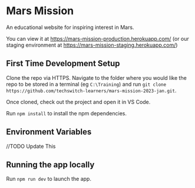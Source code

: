 # Mars Mission

An educational website for inspiring interest in Mars.

You can view it at https://mars-mission-production.herokuapp.com/ (or our staging environment at https://mars-mission-staging.herokuapp.com/)

## First Time Development Setup

Clone the repo via HTTPS. Navigate to the folder where you would like the repo to be stored in a terminal (eg `C:\Training`) and run `git clone https://github.com/techswitch-learners/mars-mission-2023-jan.git`.

Once cloned, check out the project and open it in VS Code.

Run `npm install` to install the npm dependencies.

## Environment Variables

//TODO Update This

## Running the app locally

Run `npm run dev` to launch the app.